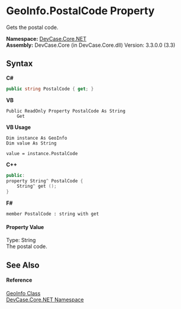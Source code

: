 # GeoInfo.PostalCode Property 
 

Gets the postal code.

**Namespace:**&nbsp;<a href="N_DevCase_Core_NET">DevCase.Core.NET</a><br />**Assembly:**&nbsp;DevCase.Core (in DevCase.Core.dll) Version: 3.3.0.0 (3.3)

## Syntax

**C#**<br />
``` C#
public string PostalCode { get; }
```

**VB**<br />
``` VB
Public ReadOnly Property PostalCode As String
	Get
```

**VB Usage**<br />
``` VB Usage
Dim instance As GeoInfo
Dim value As String

value = instance.PostalCode

```

**C++**<br />
``` C++
public:
property String^ PostalCode {
	String^ get ();
}
```

**F#**<br />
``` F#
member PostalCode : string with get

```


#### Property Value
Type: String<br />The postal code.

## See Also


#### Reference
<a href="T_DevCase_Core_NET_GeoInfo">GeoInfo Class</a><br /><a href="N_DevCase_Core_NET">DevCase.Core.NET Namespace</a><br />